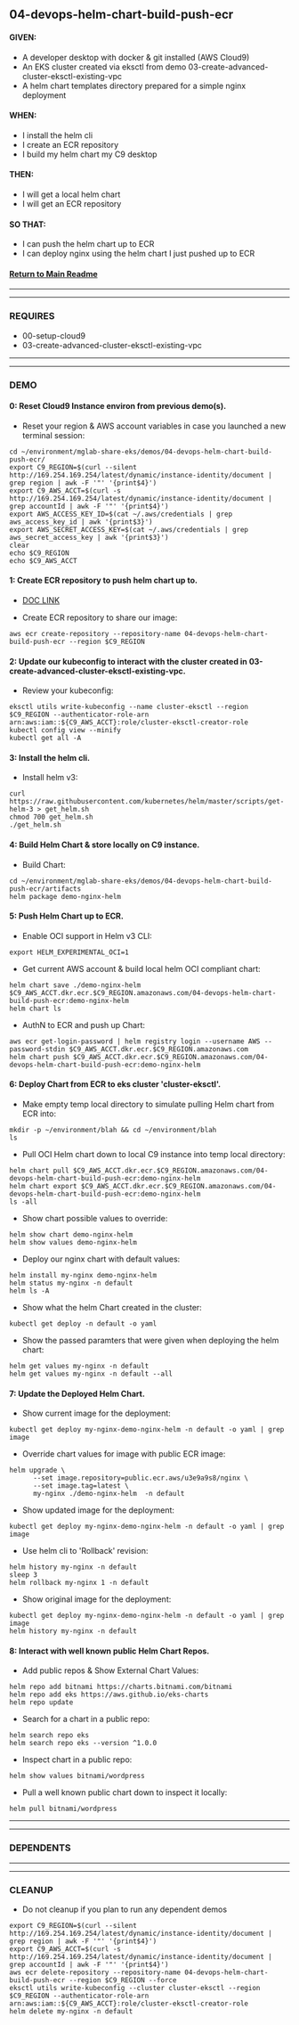 ## 04-devops-helm-chart-build-push-ecr
#### GIVEN:
  - A developer desktop with docker & git installed (AWS Cloud9)
  - An EKS cluster created via eksctl from demo 03-create-advanced-cluster-eksctl-existing-vpc
  - A helm chart templates directory prepared for a simple nginx deployment

#### WHEN:
  - I install the helm cli
  - I create an ECR repository
  - I build my helm chart my C9 desktop

#### THEN:
  - I will get a local helm chart
  - I will get an ECR repository

#### SO THAT:
  - I can push the helm chart up to ECR
  - I can deploy nginx using the helm chart I just pushed up to ECR

#### [Return to Main Readme](https://github.com/virtmerlin/mglab-share-eks#demos)

---------------------------------------------------------------
---------------------------------------------------------------
### REQUIRES
- 00-setup-cloud9
- 03-create-advanced-cluster-eksctl-existing-vpc

---------------------------------------------------------------
---------------------------------------------------------------
### DEMO

#### 0: Reset Cloud9 Instance environ from previous demo(s).
- Reset your region & AWS account variables in case you launched a new terminal session:
```
cd ~/environment/mglab-share-eks/demos/04-devops-helm-chart-build-push-ecr/
export C9_REGION=$(curl --silent http://169.254.169.254/latest/dynamic/instance-identity/document |  grep region | awk -F '"' '{print$4}')
export C9_AWS_ACCT=$(curl -s http://169.254.169.254/latest/dynamic/instance-identity/document | grep accountId | awk -F '"' '{print$4}')
export AWS_ACCESS_KEY_ID=$(cat ~/.aws/credentials | grep aws_access_key_id | awk '{print$3}')
export AWS_SECRET_ACCESS_KEY=$(cat ~/.aws/credentials | grep aws_secret_access_key | awk '{print$3}')
clear
echo $C9_REGION
echo $C9_AWS_ACCT
```

#### 1: Create ECR repository to push helm chart up to.
- [DOC LINK](https://docs.aws.amazon.com/AmazonECR/latest/userguide/ECR_on_EKS.html#using-helm-charts-eks)

- Create ECR repository to share our image:
```
aws ecr create-repository --repository-name 04-devops-helm-chart-build-push-ecr --region $C9_REGION
```

#### 2: Update our kubeconfig to interact with the cluster created in 03-create-advanced-cluster-eksctl-existing-vpc.
- Review your kubeconfig:
```
eksctl utils write-kubeconfig --name cluster-eksctl --region $C9_REGION --authenticator-role-arn arn:aws:iam::${C9_AWS_ACCT}:role/cluster-eksctl-creator-role
kubectl config view --minify
kubectl get all -A
```

#### 3: Install the helm cli.
- Install helm v3:
```
curl https://raw.githubusercontent.com/kubernetes/helm/master/scripts/get-helm-3 > get_helm.sh
chmod 700 get_helm.sh
./get_helm.sh
```

#### 4: Build Helm Chart & store locally on C9 instance.
- Build Chart:
```
cd ~/environment/mglab-share-eks/demos/04-devops-helm-chart-build-push-ecr/artifacts
helm package demo-nginx-helm
```

#### 5: Push Helm Chart up to ECR.
- Enable OCI support in Helm v3 CLI:
```
export HELM_EXPERIMENTAL_OCI=1
```
- Get current AWS account & build local helm OCI compliant chart:
```
helm chart save ./demo-nginx-helm $C9_AWS_ACCT.dkr.ecr.$C9_REGION.amazonaws.com/04-devops-helm-chart-build-push-ecr:demo-nginx-helm
helm chart ls
```
- AuthN to ECR and push up Chart:
```
aws ecr get-login-password | helm registry login --username AWS --password-stdin $C9_AWS_ACCT.dkr.ecr.$C9_REGION.amazonaws.com
helm chart push $C9_AWS_ACCT.dkr.ecr.$C9_REGION.amazonaws.com/04-devops-helm-chart-build-push-ecr:demo-nginx-helm
```

#### 6: Deploy Chart from ECR to eks cluster 'cluster-eksctl'.
- Make empty temp local directory to simulate pulling Helm chart from ECR into:
```
mkdir -p ~/environment/blah && cd ~/environment/blah
ls
```
- Pull OCI Helm chart down to local C9 instance into temp local directory:
```
helm chart pull $C9_AWS_ACCT.dkr.ecr.$C9_REGION.amazonaws.com/04-devops-helm-chart-build-push-ecr:demo-nginx-helm
helm chart export $C9_AWS_ACCT.dkr.ecr.$C9_REGION.amazonaws.com/04-devops-helm-chart-build-push-ecr:demo-nginx-helm
ls -all
```
- Show chart possible values to override:
```
helm show chart demo-nginx-helm
helm show values demo-nginx-helm
```
- Deploy our nginx chart with default values:
```
helm install my-nginx demo-nginx-helm
helm status my-nginx -n default
helm ls -A
```
- Show what the helm Chart created in the cluster:
```
kubectl get deploy -n default -o yaml
```
- Show the passed paramters that were given when deploying the helm chart:
```
helm get values my-nginx -n default
helm get values my-nginx -n default --all
```

#### 7: Update the Deployed Helm Chart.
- Show current image for the deployment:
```
kubectl get deploy my-nginx-demo-nginx-helm -n default -o yaml | grep image
```
- Override chart values for image with public ECR image:
```
helm upgrade \
      --set image.repository=public.ecr.aws/u3e9a9s8/nginx \
      --set image.tag=latest \
      my-nginx ./demo-nginx-helm  -n default
```
- Show updated image for the deployment:
```
kubectl get deploy my-nginx-demo-nginx-helm -n default -o yaml | grep image
```
- Use helm cli to 'Rollback' revision:
```
helm history my-nginx -n default
sleep 3
helm rollback my-nginx 1 -n default
```
- Show original image for the deployment:
```
kubectl get deploy my-nginx-demo-nginx-helm -n default -o yaml | grep image
helm history my-nginx -n default
```

#### 8: Interact with well known public Helm Chart Repos.
- Add public repos & Show External Chart Values:
```
helm repo add bitnami https://charts.bitnami.com/bitnami
helm repo add eks https://aws.github.io/eks-charts
helm repo update
```
- Search for a chart in a public repo:
```
helm search repo eks
helm search repo eks --version ^1.0.0
```
- Inspect chart in a public repo:
```
helm show values bitnami/wordpress
```
- Pull a well known public chart down to inspect it locally:
```
helm pull bitnami/wordpress
```

---------------------------------------------------------------
---------------------------------------------------------------
### DEPENDENTS

---------------------------------------------------------------
---------------------------------------------------------------
### CLEANUP
- Do not cleanup if you plan to run any dependent demos
```
export C9_REGION=$(curl --silent http://169.254.169.254/latest/dynamic/instance-identity/document |  grep region | awk -F '"' '{print$4}')
export C9_AWS_ACCT=$(curl -s http://169.254.169.254/latest/dynamic/instance-identity/document | grep accountId | awk -F '"' '{print$4}')
aws ecr delete-repository --repository-name 04-devops-helm-chart-build-push-ecr --region $C9_REGION --force
eksctl utils write-kubeconfig --cluster cluster-eksctl --region $C9_REGION --authenticator-role-arn arn:aws:iam::${C9_AWS_ACCT}:role/cluster-eksctl-creator-role
helm delete my-nginx -n default
```

